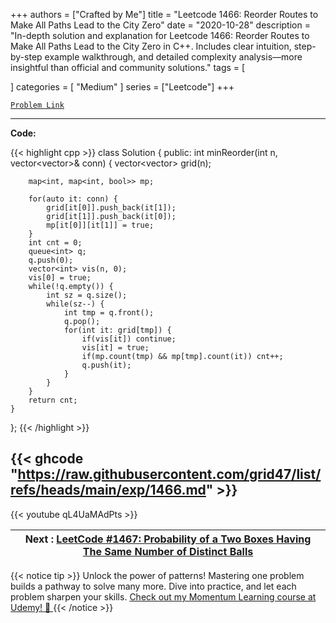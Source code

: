 
+++
authors = ["Crafted by Me"]
title = "Leetcode 1466: Reorder Routes to Make All Paths Lead to the City Zero"
date = "2020-10-28"
description = "In-depth solution and explanation for Leetcode 1466: Reorder Routes to Make All Paths Lead to the City Zero in C++. Includes clear intuition, step-by-step example walkthrough, and detailed complexity analysis—more insightful than official and community solutions."
tags = [
    
]
categories = [
    "Medium"
]
series = ["Leetcode"]
+++



[`Problem Link`](https://leetcode.com/problems/reorder-routes-to-make-all-paths-lead-to-the-city-zero/description/)

---

**Code:**

{{< highlight cpp >}}
class Solution {
public:
    int minReorder(int n, vector<vector<int>>& conn) {
        vector<vector<int>> grid(n);
        
        map<int, map<int, bool>> mp;
        
        for(auto it: conn) {
            grid[it[0]].push_back(it[1]);
            grid[it[1]].push_back(it[0]);
            mp[it[0]][it[1]] = true;
        }
        int cnt = 0;
        queue<int> q;
        q.push(0);
        vector<int> vis(n, 0);
        vis[0] = true;
        while(!q.empty()) {
            int sz = q.size();
            while(sz--) {
                int tmp = q.front();
                q.pop();
                for(int it: grid[tmp]) {
                    if(vis[it]) continue;
                    vis[it] = true;
                    if(mp.count(tmp) && mp[tmp].count(it)) cnt++;
                    q.push(it);
                }
            }
        }
        return cnt;
    }
};
{{< /highlight >}}

{{< ghcode "https://raw.githubusercontent.com/grid47/list/refs/heads/main/exp/1466.md" >}}
---
{{< youtube qL4UaMAdPts >}}

| Next : [LeetCode #1467: Probability of a Two Boxes Having The Same Number of Distinct Balls](grid47.xyz/leetcode_1467) |
| --- |
{{< notice tip >}}
Unlock the power of patterns! Mastering one problem builds a pathway to solve many more. Dive into practice, and let each problem sharpen your skills. [Check out my Momentum Learning course at Udemy! 🚀 ](https://www.udemy.com/course/algorithms-and-data-structures-in-cpp/)
{{< /notice >}}

